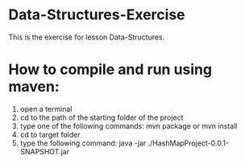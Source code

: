 # Data-Structures-Exercise
This is the exercise for lesson Data-Structures.

# How to compile and run using maven:
 	
1) open a terminal
2) cd to the path of the starting folder of the project
3) type one of the following commands: mvn package or mvn install
4) cd to target folder
5) type the following command: java -jar ./HashMapProject-0.0.1-SNAPSHOT.jar <file path>
























